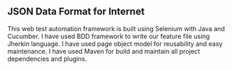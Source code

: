 ## JSON Data Format for Internet
This web test automation framework is built using Selenium with Java and Cucumber. I have used BDD framework to write our feature file using Jherkin language.
I have used page object model for reusability and easy maintenance. I have used Maven for build and maintain all project dependencies and plugins.